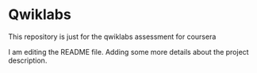 # Qwiklabs
This repository is just for the qwiklabs assessment for coursera 

I am editing the README file. Adding some more details about the project description.
